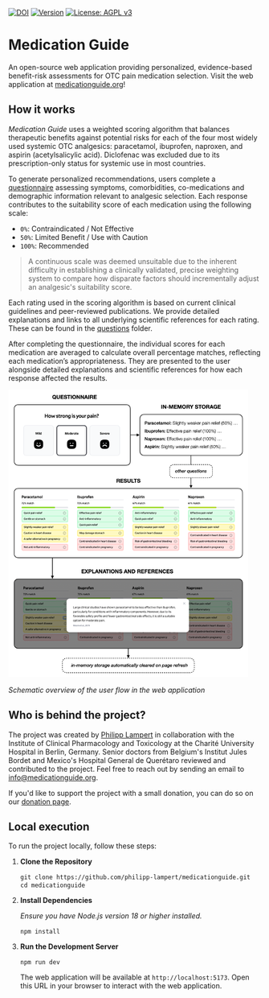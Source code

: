 [![DOI](https://zenodo.org/badge/DOI/10.5281/zenodo.15368124.svg)](https://doi.org/10.5281/zenodo.15368124)
[![Version](https://img.shields.io/badge/version-1.0.0-blue)](https://github.com/philipp-lampert/medicationguide/releases)
[![License: AGPL v3](https://img.shields.io/badge/License-AGPL%20v3-blue.svg)](https://www.gnu.org/licenses/agpl-3.0)

# Medication Guide

An open-source web application providing personalized, evidence-based benefit-risk assessments for OTC pain medication selection. Visit the web application at [medicationguide.org](https://www.medicationguide.org)!

## How it works

<em>Medication Guide</em> uses a weighted scoring algorithm that balances therapeutic benefits against potential risks for each of the four most widely used systemic OTC analgesics: paracetamol, ibuprofen, naproxen, and aspirin (acetylsalicylic acid). Diclofenac was excluded due to its prescription-only status for systemic use in most countries.

To generate personalized recommendations, users complete a [questionnaire](src/lib/questions) assessing symptoms, comorbidities, co-medications and demographic information relevant to analgesic selection. Each response contributes to the suitability score of each medication using the following scale:

- `0%`: Contraindicated / Not Effective
- `50%`: Limited Benefit / Use with Caution
- `100%`: Recommended

> A continuous scale was deemed unsuitable due to the inherent difficulty in establishing a clinically validated, precise weighting system to compare how disparate factors should incrementally adjust an analgesic's suitability score.

Each rating used in the scoring algorithm is based on current clinical guidelines and peer-reviewed publications. We provide detailed explanations and links to all underlying scientific references for each rating. These can be found in the [questions](src/lib/questions/) folder.

After completing the questionnaire, the individual scores for each medication are averaged to calculate overall percentage matches, reflecting each medication’s appropriateness. They are presented to the user alongside detailed explanations and scientific references for how each response affected the results.

![A schematic overview of the user flow in the web application](user-flow-overview.png)

_Schematic overview of the user flow in the web application_

## Who is behind the project?

The project was created by [Philipp Lampert](https://www.researchgate.net/profile/Philipp-Lampert) in collaboration with the Institute of Clinical Pharmacology and Toxicology at the Charité University Hospital in Berlin, Germany. Senior doctors from Belgium's Institut Jules Bordet and Mexico's Hospital General de Querétaro reviewed and contributed to the project. Feel free to reach out by sending an email to [info@medicationguide.org](mailto:info@medicationguide.org).

If you'd like to support the project with a small donation, you can do so on our [donation page](https://medicationguide.org/donate).

## Local execution

To run the project locally, follow these steps:

1. **Clone the Repository**

   ```
   git clone https://github.com/philipp-lampert/medicationguide.git
   cd medicationguide
   ```

2. **Install Dependencies**

   _Ensure you have Node.js version 18 or higher installed._

   ```
   npm install
   ```

3. **Run the Development Server**
   ```
   npm run dev
   ```
   The web application will be available at `http://localhost:5173`. Open this URL in your browser to interact with the web application.
